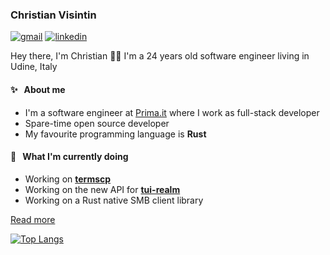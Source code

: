 ### Christian Visintin

[![gmail](https://img.shields.io/badge/Gmail-D14836?style=for-the-badge&logo=gmail&logoColor=white)](mailto:christian.visintin1997@gmail.com) [![linkedin](https://img.shields.io/badge/LinkedIn-0077B5?style=for-the-badge&logo=linkedin&logoColor=white)](https://www.linkedin.com/in/christian-visintin/)

Hey there, I'm Christian 👋🏻
I'm a 24 years old software engineer living in Udine, Italy

#### ✨ &nbsp; About me

- I'm a software engineer at [Prima.it](https://github.com/primait) where I work as full-stack developer
- Spare-time open source developer
- My favourite programming language is **Rust**

#### 🎯 &nbsp; What I'm currently doing

- Working on **[termscp](https://github.com/veeso/termscp)**
- Working on the new API for **[tui-realm](https://github.com/veeso/tui-realm)**
- Working on a Rust native SMB client library

[Read more](https://veeso.github.io/)

[![Top Langs](https://github-readme-stats.vercel.app/api/top-langs/?username=veeso&layout=compact)](https://github.com/anuraghazra/github-readme-stats)
